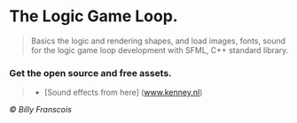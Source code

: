 ﻿# The Logic Game Loop.

> Basics the logic and rendering shapes, and load images, fonts, sound for the logic game loop development with SFML, C++ standard library.

### Get the open source and free assets.

> * [Sound effects from here] (www.kenney.nl) 

<i> © Billy Franscois </i>